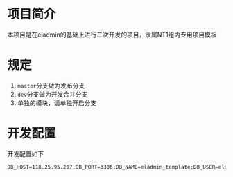 # 项目简介

本项目是在eladmin的基础上进行二次开发的项目，隶属NT1组内专用项目模板


# 规定
1. `master`分支做为发布分支
2. `dev`分支做为开发合并分支
3. 单独的模块，请单独开启分支

# 开发配置
开发配置如下
```
DB_HOST=118.25.95.207;DB_PORT=3306;DB_NAME=eladmin_template;DB_USER=eladmin_template;DB_PWD=EladminTemplate@2021;REDIS_DB=9;REDIS_HOST=118.25.95.207;REDIS_PORT=6379;REDIS_PWD=lQrVBDbu9rR7T3oY
```